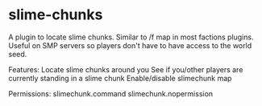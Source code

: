 # slime-chunks
A plugin to locate slime chunks. Similar to /f map in most factions plugins. 
Useful on SMP servers so players don't have to have access to the world seed.

Features:
  Locate slime chunks around you
  See if you/other players are currently standing in a slime chunk
  Enable/disable slimechunk map

Permissions:
  slimechunk.command
  slimechunk.nopermission
